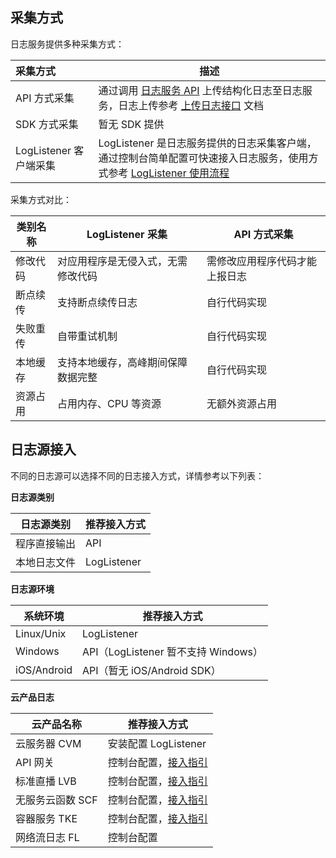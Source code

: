 ## 采集方式

日志服务提供多种采集方式：

| 采集方式          | 描述                  |
| :------------- | -------------------------------- |
| API 方式采集           | 通过调用 [日志服务 API](https://cloud.tencent.com/document/product/614/12445) 上传结构化日志至日志服务，日志上传参考 [上传日志接口](https://cloud.tencent.com/document/product/614/16873) 文档|
| SDK 方式采集           | 暂无 SDK 提供                                                |
| LogListener 客户端采集 | LogListener 是日志服务提供的日志采集客户端，通过控制台简单配置可快速接入日志服务，使用方式参考 [LogListener 使用流程](https://cloud.tencent.com/document/product/614/33495) |

采集方式对比：

| 类别名称  | LogListener 采集                   | API 方式采集                   |
| -------- | ---------------------------------- | ------------------------------ |
| 修改代码 | 对应用程序是无侵入式，无需修改代码 | 需修改应用程序代码才能上报日志 |
| 断点续传 | 支持断点续传日志                   | 自行代码实现                   |
| 失败重传 | 自带重试机制                       | 自行代码实现                   |
| 本地缓存 | 支持本地缓存，高峰期间保障数据完整 | 自行代码实现                   |
| 资源占用 | 占用内存、CPU 等资源                | 无额外资源占用                 |

## 日志源接入

不同的日志源可以选择不同的日志接入方式，详情参考以下列表：

**日志源类别**

| 日志源类别   | 推荐接入方式 |
| ------------ | ------------ |
| 程序直接输出 | API          |
| 本地日志文件 | LogListener  |

**日志源环境**

| 系统环境    | 推荐接入方式                      |
| ----------- | --------------------------------- |
| Linux/Unix  | LogListener                       |
| Windows     | API（LogListener 暂不支持 Windows） |
| iOS/Android | API（暂无 iOS/Android SDK）       |

**云产品日志**

| 云产品名称      | 推荐接入方式   |
| --------------- | ---------- |
| 云服务器 CVM | 安装配置 LogListener |
| API 网关 | 控制台配置，[接入指引](https://cloud.tencent.com/document/product/614/38126) |
| 标准直播 LVB | 控制台配置，[接入指引](https://cloud.tencent.com/document/product/614/37703) |
| 无服务云函数 SCF | 控制台配置，[接入指引](https://cloud.tencent.com/document/product/614/37702) |
| 容器服务 TKE | 控制台配置，[接入指引](https://cloud.tencent.com/document/product/614/37701) |
| 网络流日志 FL | 控制台配置 |



